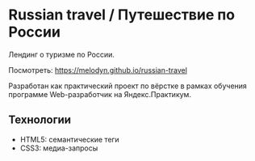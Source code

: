# Russian travel / Путешествие по России

Лендинг о туризме по России.

Посмотреть: https://melodyn.github.io/russian-travel

Разработан как практический проект по вёрстке в рамках обучения программе Web-разработчик на Яндекс.Практикум.

## Технологии

* HTML5: семантические теги
* CSS3: медиа-запросы
